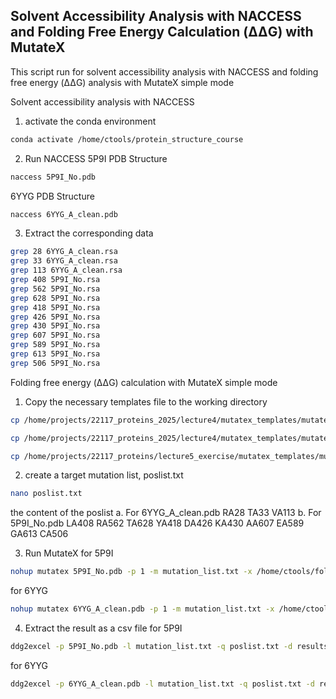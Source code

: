 ## Solvent Accessibility Analysis with NACCESS and Folding Free Energy Calculation (ΔΔG) with MutateX
This script run for solvent accessibility analysis with NACCESS and folding free energy (ΔΔG) analysis with MutateX simple mode

Solvent accessibility analysis with NACCESS

1. activate the conda environment
```bash
conda activate /home/ctools/protein_structure_course
```
2. Run NACCESS
5P9I PDB Structure
```bash
naccess 5P9I_No.pdb
```
6YYG PDB Structure
```bash
naccess 6YYG_A_clean.pdb
```
3. Extract the corresponding data
```bash
grep 28 6YYG_A_clean.rsa
grep 33 6YYG_A_clean.rsa
grep 113 6YYG_A_clean.rsa
grep 408 5P9I_No.rsa
grep 562 5P9I_No.rsa
grep 628 5P9I_No.rsa
grep 418 5P9I_No.rsa
grep 426 5P9I_No.rsa
grep 430 5P9I_No.rsa
grep 607 5P9I_No.rsa
grep 589 5P9I_No.rsa
grep 613 5P9I_No.rsa
grep 506 5P9I_No.rsa
```

Folding free energy (ΔΔG) calculation with MutateX simple mode

1. Copy the necessary templates file to the working directory
```bash
cp /home/projects/22117_proteins_2025/lecture4/mutatex_templates/mutatex/templates/foldxsuite5/repair_runfile_template.txt .

cp /home/projects/22117_proteins_2025/lecture4/mutatex_templates/mutatex/templates/foldxsuite5/mutate_runfile_template.txt .

cp /home/projects/22117_proteins/lecture5_exercise/mutatex_templates/mutatex/templates/mutation_list.txt .
```
2. create a target mutation list, poslist.txt
```bash
nano poslist.txt
```
the content of the poslist
a. For 6YYG_A_clean.pdb
RA28
TA33
VA113
b. For 5P9I_No.pdb
LA408
RA562
TA628
YA418
DA426
KA430
AA607
EA589
GA613
CA506

3. Run MutateX
for 5P9I
```bash
nohup mutatex 5P9I_No.pdb -p 1 -m mutation_list.txt -x /home/ctools/foldx/foldx -f suite5 -R repair_runfile_template.txt -M  mutate_runfile_template.txt -q poslist.txt -L -l -v -C none &
```
for 6YYG
```bash
nohup mutatex 6YYG_A_clean.pdb -p 1 -m mutation_list.txt -x /home/ctools/foldx/foldx -f suite5 -R repair_runfile_template.txt -M  mutate_runfile_template.txt -q poslist.txt -L -l -v -C none &
```

4. Extract the result as a csv file
for 5P9I
```bash
ddg2excel -p 5P9I_No.pdb -l mutation_list.txt -q poslist.txt -d results/mutation_ddgs/2XWRA_noHOH_model0_checked_Repair/ -F csv
```
for 6YYG
```bash
ddg2excel -p 6YYG_A_clean.pdb -l mutation_list.txt -q poslist.txt -d results/mutation_ddgs/2XWRA_noHOH_model0_checked_Repair/ -F csv
```


